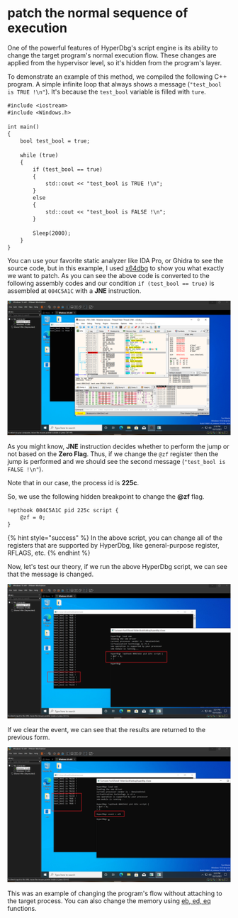 # patch the normal sequence of execution

One of the powerful features of HyperDbg's script engine is its ability to change the target program's normal execution flow. These changes are applied from the hypervisor level, so it's hidden from the program's layer.

To demonstrate an example of this method, we compiled the following C++ program. A simple infinite loop that always shows a message (`"test_bool is TRUE !\n"`). It's because the `test_bool` variable is filled with `ture`.

```clike
#include <iostream>
#include <Windows.h>

int main()
{
    bool test_bool = true;

	while (true)
	{
		if (test_bool == true)
		{
			std::cout << "test_bool is TRUE !\n";
		}
		else
		{
			std::cout << "test_bool is FALSE !\n";
		}

		Sleep(2000);
	}
}
```

You can use your favorite static analyzer like IDA Pro, or Ghidra to see the source code, but in this example, I used [x64dbg](https://x64dbg.com) to show you what exactly we want to patch. As you can see the above code is converted to the following assembly codes and our condition `if (test_bool == true)` is assembled at `004C5A1C` with a **JNE** instruction.

![](../../../.gitbook/assets/find-the-target-patch-address-x64dbg.PNG)

As you might know, **JNE** instruction decides whether to perform the jump or not based on the **Zero Flag**. Thus, if we change the `@zf` register then the jump is performed and we should see the second message (`"test_bool is FALSE !\n"`).

Note that in our case, the process id is **225c**.

So, we use the following hidden breakpoint to change the **@zf** flag.

```clike
!epthook 004C5A1C pid 225c script {
	@zf = 0;
}
```

{% hint style="success" %}
In the above script, you can change all of the registers that are supported by HyperDbg, like general-purpose register, RFLAGS, etc.
{% endhint %}

Now, let's test our theory, if we run the above HyperDbg script, we can see that the message is changed.

![](../../../.gitbook/assets/patch-the-target-address.PNG)

If we clear the event, we can see that the results are returned to the previous form.

![](../../../.gitbook/assets/clearing-the-patch-events.PNG)

This was an example of changing the program's flow without attaching to the target process. You can also change the memory using [eb, ed, eq](https://docs.hyperdbg.org/commands/scripting-language/functions/memory/eb-ed-eq) functions.
